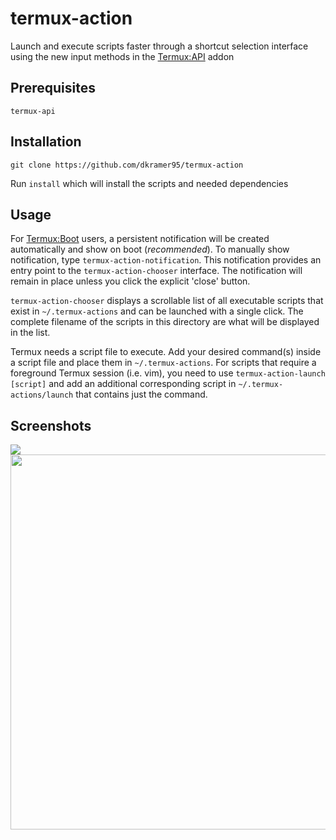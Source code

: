 # termux-action
Launch and execute scripts faster through a shortcut selection interface using the new input methods in the
[Termux:API](https://github.com/termux/termux-api) addon

## Prerequisites
`termux-api`

## Installation
`git clone https://github.com/dkramer95/termux-action`

Run `install` which will install the scripts and needed dependencies

## Usage
For [Termux:Boot](https://github.com/termux/termux-boot) users, a persistent notification will be created automatically and show on boot (*recommended*). To manually show notification, type `termux-action-notification`. This notification provides an entry point to the `termux-action-chooser` interface. The notification will remain in place unless you click the explicit 'close' button.

`termux-action-chooser` displays a scrollable list of all executable scripts that exist in `~/.termux-actions` and can be launched with a single click. The complete filename of the scripts in this directory are what will be displayed in the list.

Termux needs a script file to execute. Add your desired command(s) inside a script file and place them in `~/.termux-actions`. For scripts that require a foreground Termux session (i.e. vim), you need to use `termux-action-launch [script]` and add an additional corresponding script in `~/.termux-actions/launch` that contains just the command.

## Screenshots
<img src="https://user-images.githubusercontent.com/6166095/41825257-7da37032-77da-11e8-97b2-fa7ab9aa4839.png" align="top"/>    <img src="https://user-images.githubusercontent.com/6166095/41825216-d0ea74ee-77d9-11e8-9fde-42c471a371c3.png" align="middle" height="600"/>
